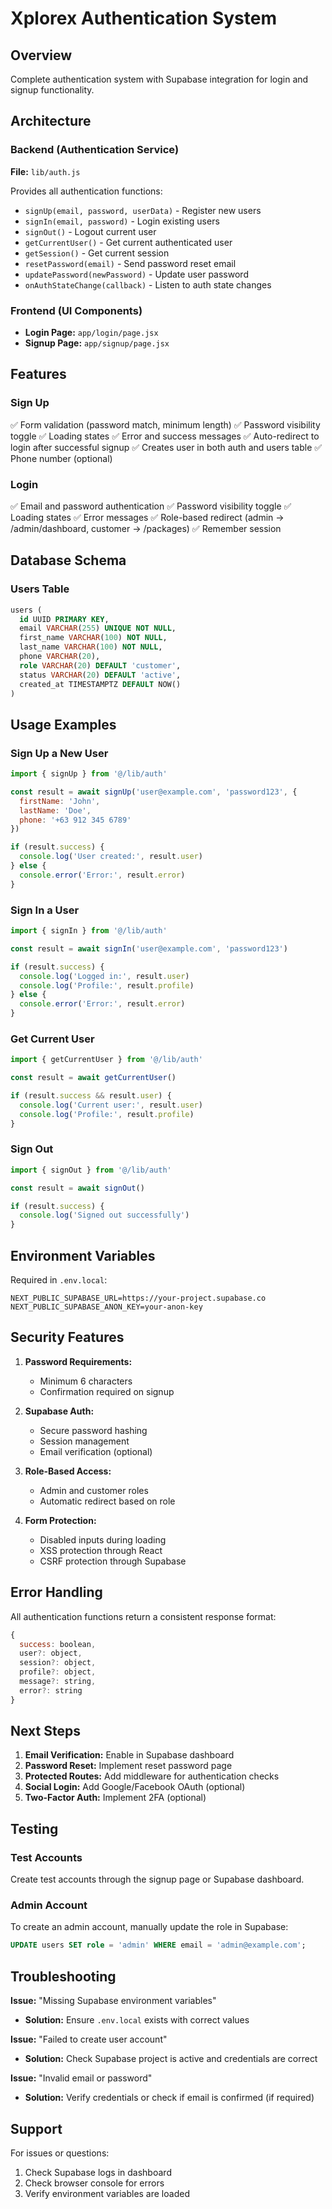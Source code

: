 # Xplorex Authentication System

## Overview
Complete authentication system with Supabase integration for login and signup functionality.

## Architecture

### Backend (Authentication Service)
**File:** `lib/auth.js`

Provides all authentication functions:
- `signUp(email, password, userData)` - Register new users
- `signIn(email, password)` - Login existing users
- `signOut()` - Logout current user
- `getCurrentUser()` - Get current authenticated user
- `getSession()` - Get current session
- `resetPassword(email)` - Send password reset email
- `updatePassword(newPassword)` - Update user password
- `onAuthStateChange(callback)` - Listen to auth state changes

### Frontend (UI Components)
- **Login Page:** `app/login/page.jsx`
- **Signup Page:** `app/signup/page.jsx`

## Features

### Sign Up
✅ Form validation (password match, minimum length)
✅ Password visibility toggle
✅ Loading states
✅ Error and success messages
✅ Auto-redirect to login after successful signup
✅ Creates user in both auth and users table
✅ Phone number (optional)

### Login
✅ Email and password authentication
✅ Password visibility toggle
✅ Loading states
✅ Error messages
✅ Role-based redirect (admin → /admin/dashboard, customer → /packages)
✅ Remember session

## Database Schema

### Users Table
```sql
users (
  id UUID PRIMARY KEY,
  email VARCHAR(255) UNIQUE NOT NULL,
  first_name VARCHAR(100) NOT NULL,
  last_name VARCHAR(100) NOT NULL,
  phone VARCHAR(20),
  role VARCHAR(20) DEFAULT 'customer',
  status VARCHAR(20) DEFAULT 'active',
  created_at TIMESTAMPTZ DEFAULT NOW()
)
```

## Usage Examples

### Sign Up a New User
```javascript
import { signUp } from '@/lib/auth'

const result = await signUp('user@example.com', 'password123', {
  firstName: 'John',
  lastName: 'Doe',
  phone: '+63 912 345 6789'
})

if (result.success) {
  console.log('User created:', result.user)
} else {
  console.error('Error:', result.error)
}
```

### Sign In a User
```javascript
import { signIn } from '@/lib/auth'

const result = await signIn('user@example.com', 'password123')

if (result.success) {
  console.log('Logged in:', result.user)
  console.log('Profile:', result.profile)
} else {
  console.error('Error:', result.error)
}
```

### Get Current User
```javascript
import { getCurrentUser } from '@/lib/auth'

const result = await getCurrentUser()

if (result.success && result.user) {
  console.log('Current user:', result.user)
  console.log('Profile:', result.profile)
}
```

### Sign Out
```javascript
import { signOut } from '@/lib/auth'

const result = await signOut()

if (result.success) {
  console.log('Signed out successfully')
}
```

## Environment Variables

Required in `.env.local`:
```
NEXT_PUBLIC_SUPABASE_URL=https://your-project.supabase.co
NEXT_PUBLIC_SUPABASE_ANON_KEY=your-anon-key
```

## Security Features

1. **Password Requirements:**
   - Minimum 6 characters
   - Confirmation required on signup

2. **Supabase Auth:**
   - Secure password hashing
   - Session management
   - Email verification (optional)

3. **Role-Based Access:**
   - Admin and customer roles
   - Automatic redirect based on role

4. **Form Protection:**
   - Disabled inputs during loading
   - XSS protection through React
   - CSRF protection through Supabase

## Error Handling

All authentication functions return a consistent response format:
```javascript
{
  success: boolean,
  user?: object,
  session?: object,
  profile?: object,
  message?: string,
  error?: string
}
```

## Next Steps

1. **Email Verification:** Enable in Supabase dashboard
2. **Password Reset:** Implement reset password page
3. **Protected Routes:** Add middleware for authentication checks
4. **Social Login:** Add Google/Facebook OAuth (optional)
5. **Two-Factor Auth:** Implement 2FA (optional)

## Testing

### Test Accounts
Create test accounts through the signup page or Supabase dashboard.

### Admin Account
To create an admin account, manually update the role in Supabase:
```sql
UPDATE users SET role = 'admin' WHERE email = 'admin@example.com';
```

## Troubleshooting

**Issue:** "Missing Supabase environment variables"
- **Solution:** Ensure `.env.local` exists with correct values

**Issue:** "Failed to create user account"
- **Solution:** Check Supabase project is active and credentials are correct

**Issue:** "Invalid email or password"
- **Solution:** Verify credentials or check if email is confirmed (if required)

## Support

For issues or questions:
1. Check Supabase logs in dashboard
2. Check browser console for errors
3. Verify environment variables are loaded

